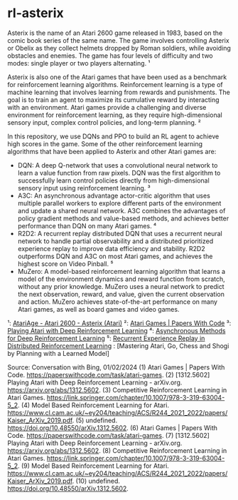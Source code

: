 # rl-asterix

Asterix is the name of an Atari 2600 game released in 1983, based on the comic book series of the same name. The game involves controlling Asterix or Obelix as they collect helmets dropped by Roman soldiers, while avoiding obstacles and enemies. The game has four levels of difficulty and two modes: single player or two players alternating. ¹

Asterix is also one of the Atari games that have been used as a benchmark for reinforcement learning algorithms. Reinforcement learning is a type of machine learning that involves learning from rewards and punishments. The goal is to train an agent to maximize its cumulative reward by interacting with an environment. Atari games provide a challenging and diverse environment for reinforcement learning, as they require high-dimensional sensory input, complex control policies, and long-term planning. ²

In this repository, we use DQNs and PPO to build an RL agent to achieve high scores in the game. Some of the other reinforcement learning algorithms that have been applied to Asterix and other Atari games are:

- DQN: A deep Q-network that uses a convolutional neural network to learn a value function from raw pixels. DQN was the first algorithm to successfully learn control policies directly from high-dimensional sensory input using reinforcement learning. ³
- A3C: An asynchronous advantage actor-critic algorithm that uses multiple parallel workers to explore different parts of the environment and update a shared neural network. A3C combines the advantages of policy gradient methods and value-based methods, and achieves better performance than DQN on many Atari games. ⁴
- R2D2: A recurrent replay distributed DQN that uses a recurrent neural network to handle partial observability and a distributed prioritized experience replay to improve data efficiency and stability. R2D2 outperforms DQN and A3C on most Atari games, and achieves the highest score on Video Pinball. ⁵
- MuZero: A model-based reinforcement learning algorithm that learns a model of the environment dynamics and reward function from scratch, without any prior knowledge. MuZero uses a neural network to predict the next observation, reward, and value, given the current observation and action. MuZero achieves state-of-the-art performance on many Atari games, as well as board games and video games. 


¹: [AtariAge - Atari 2600 - Asterix (Atari)](^1^)
²: [Atari Games | Papers With Code](^2^)
³: [Playing Atari with Deep Reinforcement Learning](^3^)
⁴: [Asynchronous Methods for Deep Reinforcement Learning](^4^)
⁵: [Recurrent Experience Replay in Distributed Reinforcement Learning](^5^)
: [Mastering Atari, Go, Chess and Shogi by Planning with a Learned Model]

Source: Conversation with Bing, 01/02/2024
(1) Atari Games | Papers With Code. https://paperswithcode.com/task/atari-games.
(2) [1312.5602] Playing Atari with Deep Reinforcement Learning - arXiv.org. https://arxiv.org/abs/1312.5602.
(3) Competitive Reinforcement Learning in Atari Games. https://link.springer.com/chapter/10.1007/978-3-319-63004-5_2.
(4) Model Based Reinforcement Learning for Atari. https://www.cl.cam.ac.uk/~ey204/teaching/ACS/R244_2021_2022/papers/Kaiser_ArXiv_2019.pdf.
(5) undefined. https://doi.org/10.48550/arXiv.1312.5602.
(6) Atari Games | Papers With Code. https://paperswithcode.com/task/atari-games.
(7) [1312.5602] Playing Atari with Deep Reinforcement Learning - arXiv.org. https://arxiv.org/abs/1312.5602.
(8) Competitive Reinforcement Learning in Atari Games. https://link.springer.com/chapter/10.1007/978-3-319-63004-5_2.
(9) Model Based Reinforcement Learning for Atari. https://www.cl.cam.ac.uk/~ey204/teaching/ACS/R244_2021_2022/papers/Kaiser_ArXiv_2019.pdf.
(10) undefined. https://doi.org/10.48550/arXiv.1312.5602.
